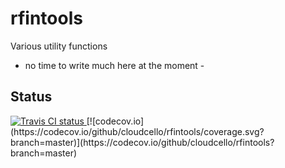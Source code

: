 # rfintools
Various utility functions

- no time to write much here at the moment -

## Status
<a href="https://travis-ci.org/cloudcello/rfintools">
<img src="https://travis-ci.org/cloudcello/rfintools.svg?branch=master" alt="Travis CI status"></img>
</a>
[![codecov.io](https://codecov.io/github/cloudcello/rfintools/coverage.svg?branch=master)](https://codecov.io/github/cloudcello/rfintools?branch=master)
